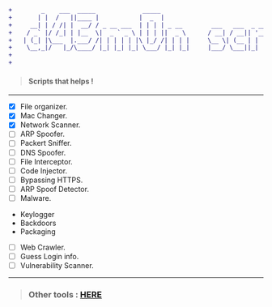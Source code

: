 ```diff
+        _    ___  _____             _____                               _         _           +
+       | |  /   ||____ |           |  _  |                             (_)       | |          +
+     __| | / /| |  __/ / _ __ ___  | | | | _ __        ___   ___  _ __  _  _ __  | |_  ___    +
+    / _` |/ /_| | |__  \|  _ ` _ \ | | | ||  _ \      / __| / __|| '__|| ||  _ \ | __|/ __|   +
+   | (_| |\___  |.___/ /| | | | | |\ |_/ /| | | |     \__ \| (__ | |   | || |_) || |_ \__ \   +
+    \__,_|/   |_/\____/ |_| |_| |_| \___/ |_| |_|     |___/ \___||_|   |_|| .__/  \__||___/   +
+                                                                          | |                 +
+                                                                          |_|                 +
```
>####  Scripts that helps !
---

- [x] File organizer.
- [x] Mac Changer.
- [x] Network Scanner.
- [ ] ARP Spoofer.
- [ ] Packert Sniffer.
- [ ] DNS Spoofer.
- [ ] File Interceptor.
- [ ] Code Injector.
- [ ] Bypassing HTTPS.
- [ ] ARP Spoof Detector.
- [ ] Malware.
- Keylogger
- Backdoors
- Packaging
 - [ ] Web Crawler.
 - [ ] Guess Login info.
 - [ ] Vulnerability Scanner.
 
 ---

 >### Other tools : <a href='https://github.com/hakkk3r'> HERE </a>
 
 
